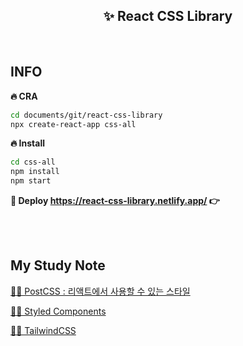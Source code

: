 <h2 align="center">✨ React CSS Library</h2>

<br>

## INFO

**🔥 CRA**

```bash
cd documents/git/react-css-library
npx create-react-app css-all
```

**🔥 Install**

```bash
cd css-all
npm install
npm start
```

**🔗 Deploy https://react-css-library.netlify.app/ 👉**

<br>
<br>

## My Study Note

[🧚🏻 PostCSS : 리액트에서 사용할 수 있는 스타일](https://github.com/mireyhgnay/react-css-library/blob/main/study-note/PostCSS%20:%20%EB%A6%AC%EC%95%A1%ED%8A%B8%EC%97%90%EC%84%9C%20%EC%82%AC%EC%9A%A9%ED%95%A0%20%EC%88%98%20%EC%9E%88%EB%8A%94%20%EC%8A%A4%ED%83%80%EC%9D%BC.md)

[🧚🏻 Styled Components](https://github.com/mireyhgnay/react-css-library/blob/main/study-note/Styled%20Components.md)

[🧚🏻 TailwindCSS](https://github.com/mireyhgnay/react-css-library/blob/main/study-note/TailwindCSS.md)
